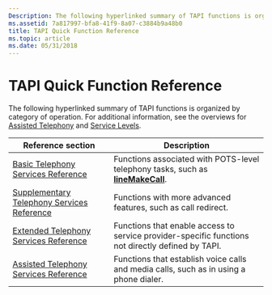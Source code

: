```yaml
---
Description: The following hyperlinked summary of TAPI functions is organized by category of operation. For additional information, see the overviews for Assisted Telephony and Service Levels.
ms.assetid: 7a817997-bfa8-41f9-8a07-c3884b9a48b0
title: TAPI Quick Function Reference
ms.topic: article
ms.date: 05/31/2018
---
```


# TAPI Quick Function Reference

The following hyperlinked summary of TAPI functions is organized by category of operation. For additional information, see the overviews for [Assisted Telephony](./assisted-telephony-overview.md) and [Service Levels](./tapi-levels-of-service.md).



| Reference section                                                                            | Description                                                                                         |
|----------------------------------------------------------------------------------------------|-----------------------------------------------------------------------------------------------------|
| [Basic Telephony Services Reference](basic-telephony-services-reference.md)                 | Functions associated with POTS-level telephony tasks, such as [**lineMakeCall**](/windows/desktop/api/Tapi/nf-tapi-linemakecall). |
| [Supplementary Telephony Services Reference](supplementary-telephony-services-reference.md) | Functions with more advanced features, such as call redirect.                                       |
| [Extended Telephony Services Reference](extended-telephony-services-reference.md)           | Functions that enable access to service provider-specific functions not directly defined by TAPI.   |
| [Assisted Telephony Services Reference](assisted-telephony-services-reference.md)           | Functions that establish voice calls and media calls, such as in using a phone dialer.              |



 

 

 